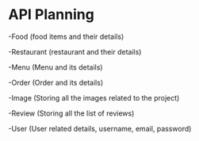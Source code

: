
# API Planning
-Food (food items and their details)

-Restaurant (restaurant and their details)

-Menu (Menu and its details)

-Order (Order and its details)

-Image (Storing all the images related to the project)

-Review (Storing all the list of reviews)

-User (User related details, username, email, password)



